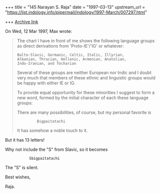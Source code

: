 +++
title = "145 Narayan S. Raja"
date = "1997-03-13"
upstream_url = "https://list.indology.info/pipermail/indology/1997-March/007297.html"

+++
[Archive link](https://list.indology.info/pipermail/indology/1997-March/007297.html)



On Wed, 12 Mar 1997, Max wrote:

> The chart I have in front of me shows the following language
> groups as direct derivations from 'Proto-IE'/'IG' or whatever:
> 
>     Balto-Slavic, Germanic, Celtic, Italic, Illyrian, 
>     Albanian, Thracian, Hellenic, Armenian, Anatolian, 
>     Indo-Iranian, and Tocharian
> 
> Several of these groups are neither European nor Indic and
> I doubt very much that members of these ethnic and linguistic
> groups would be happy with either IE or IG.
> 
> To provide equal opportunity for these minorities I suggest
> to form a new word, formed by the initial character
> of each these language groups:
> 
>  There are many possibilities, of course, but my personal 
> favorite is 
> 
>              Bigpaitatachi
> 
> It has somehow a noble touch to it.



But it has 13 letters!

Why not include the "S" from Slavic, 
so it becomes

               Sbigpaitatachi

The "S" is silent.

Best wishes,


Raja.






